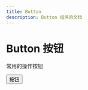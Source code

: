 ```yaml
---
title: Button
description: Button 组件的文档
---
```


# Button 按钮

常用的操作按钮

<script setup>
  import Button from '../../packages/aimua-ui/src/button/Button.vue'
</script>

<Button type="primary">按钮</Button>
